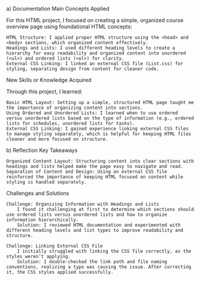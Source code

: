 a) Documentation
Main Concepts Applied

For this HTML project, I focused on creating a simple, organized course overview page using foundational HTML concepts:

    HTML Structure: I applied proper HTML structure using the <head> and <body> sections, which organized content effectively.
    Headings and Lists: I used different heading levels to create a hierarchy for easy readability and organized content into unordered (<ul>) and ordered lists (<ol>) for clarity.
    External CSS Linking: I linked an external CSS file (List.css) for styling, separating design from content for cleaner code.

New Skills or Knowledge Acquired

Through this project, I learned:

    Basic HTML Layout: Setting up a simple, structured HTML page taught me the importance of organizing content into sections.
    Using Ordered and Unordered Lists: I learned when to use ordered versus unordered lists based on the type of information (e.g., ordered lists for schedules, unordered lists for tasks).
    External CSS Linking: I gained experience linking external CSS files to manage styling separately, which is helpful for keeping HTML files cleaner and more focused on structure.

b) Reflection
Key Takeaways

    Organized Content Layout: Structuring content into clear sections with headings and lists helped make the page easy to navigate and read.
    Separation of Content and Design: Using an external CSS file reinforced the importance of keeping HTML focused on content while styling is handled separately.

Challenges and Solutions

    Challenge: Organizing Information with Headings and Lists
        I found it challenging at first to determine which sections should use ordered lists versus unordered lists and how to organize information hierarchically.
        Solution: I reviewed HTML documentation and experimented with different heading levels and list types to improve readability and structure.

    Challenge: Linking External CSS File
        I initially struggled with linking the CSS file correctly, as the styles weren’t applying.
        Solution: I double-checked the link path and file naming conventions, realizing a typo was causing the issue. After correcting it, the CSS styles applied successfully.
